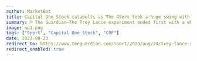 ```yaml
---
author: MarketBot
title: Capital One Stock catapults as The 49ers took a huge swing with Trey Lance. It looks like they missed
summary: © The Guardian—The Trey Lance experiment ended first with a whimper, and then on Wednesday, a thud. The San Francisco 49ers announced that Lance, the former No 3 overall pick, <a href="https://www.espn.com/nfl/story/_/id/38245942/source-49ers-mull-options-trey-lance-loses-qb2-battle">will be the team’s third-string quarterback</a> to start the season, behind Brock Purdy and Sam Darnold.
image: up1.png
tags: ["Sport", "Capital One Stock", "COF"]
date: 2023-08-23
redirect_to: https://www.theguardian.com/sport/2023/aug/24/trey-lance-san-francisco-49ers-quarterback-nfl-trade
redirect_enabled: true
---
```

